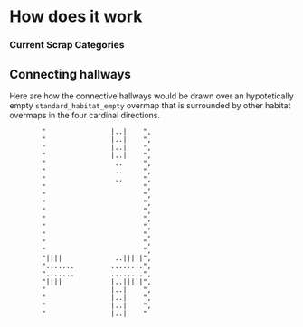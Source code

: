 # How does it work

### Current Scrap Categories
## Connecting hallways



Here are how the connective hallways would be drawn over an hypotetically empty `standard_habitat_empty` overmap that is surrounded by other habitat overmaps in the four cardinal directions.

```
        "                |..|    ",
        "                |..|    ",
        "                |..|    ",
        "                |..|    ",
        "                 ..     ",
        "                 ..     ",
        "                 ..     ",
        "                        ",
        "                        ",
        "                        ",
        "                        ",
        "                        ",
        "                        ",
        "                        ",
        "                        ",
        "                        ",
        "||||             ..|||||",
        ".......         ........",
        ".......         ........",
        "||||            |..|||||",
        "                |..|    ",
        "                |..|    ",
        "                |..|    ",
        "                |..|    "
```
